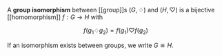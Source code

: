 A **group isomorphism** between [[group]]s $(G, \diamondsuit)$ and $(H, \heartsuit)$ is a bijective [[homomorphism]] $f: G \to H$ with

$$
f(g_1 \diamondsuit g_2) = f(g_1) \heartsuit f(g_2)
$$

If an isomorphism exists between groups, we write $G \cong H$.